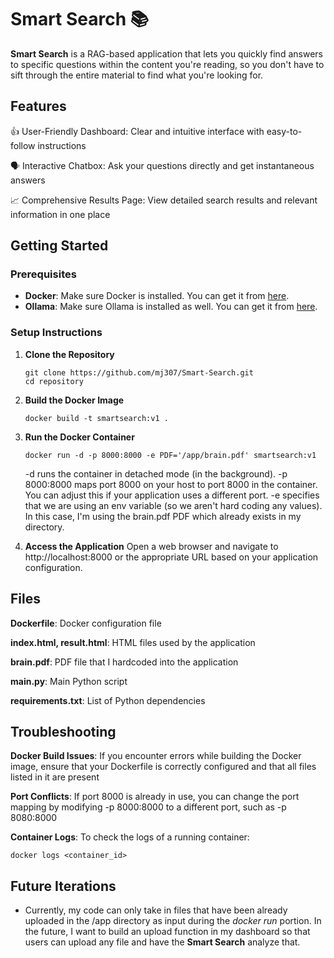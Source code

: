 # Smart Search 📚

**Smart Search** is a RAG-based application that lets you quickly find answers to specific questions within the content you're reading, so you don't have to sift through the entire material to find what you're looking for.

## Features
👍 User-Friendly Dashboard: Clear and intuitive interface with easy-to-follow instructions

🗣️ Interactive Chatbox: Ask your questions directly and get instantaneous answers

📈 Comprehensive Results Page: View detailed search results and relevant information in one place

## Getting Started ##

### Prerequisites

- **Docker**: Make sure Docker is installed. You can get it from [here](https://docs.docker.com/get-docker/).
- **Ollama**: Make sure Ollama is installed as well. You can get it from [here](https://ollama.com/download).


### Setup Instructions

1. **Clone the Repository**
   ```shell
   git clone https://github.com/mj307/Smart-Search.git
   cd repository
   ```
2. **Build the Docker Image**
   ```shell
   docker build -t smartsearch:v1 .
   ```
3. **Run the Docker Container**
   ```shell
   docker run -d -p 8000:8000 -e PDF='/app/brain.pdf' smartsearch:v1
   ```
    -d runs the container in detached mode (in the background).
   -p 8000:8000 maps port 8000 on your host to port 8000 in the container. You can adjust this if your application uses a different port.
   -e specifies that we are using an env variable (so we aren't hard coding any values). In this case, I'm using the brain.pdf PDF which already exists in my directory.


5. **Access the Application**
Open a web browser and navigate to http://localhost:8000 or the appropriate URL based on your application configuration.

## Files
**Dockerfile**: Docker configuration file

**index.html, result.html**: HTML files used by the application

**brain.pdf**: PDF file that I hardcoded into the application

**main.py**: Main Python script

**requirements.txt**: List of Python dependencies


## Troubleshooting
**Docker Build Issues**: If you encounter errors while building the Docker image, ensure that your Dockerfile is correctly configured and that all files listed in it are present

**Port Conflicts**: If port 8000 is already in use, you can change the port mapping by modifying -p 8000:8000 to a different port, such as -p 8080:8000

**Container Logs**: To check the logs of a running container:
```shell
docker logs <container_id>
```

## Future Iterations
- Currently, my code can only take in files that have been already uploaded in the /app directory as input during the *docker run* portion. In the future, I want to build an upload function in my dashboard so that users can upload any file and have the **Smart Search** analyze that. 
